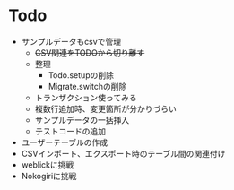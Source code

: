 # Todo

* サンプルデータもcsvで管理
  * ~~CSV関連をTODOから切り離す~~
  * 整理
    * Todo.setupの削除
    * Migrate.switchの削除
  * トランザクション使ってみる
  * 複数行追加時、変更箇所が分かりづらい
  * サンプルデータの一括挿入
  * テストコードの追加
* ユーザーテーブルの作成
* CSVインポート、エクスポート時のテーブル間の関連付け
* weblickに挑戦
* Nokogiriに挑戦